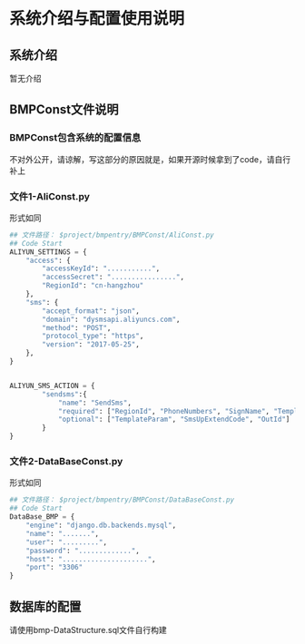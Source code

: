 # 系统介绍与配置使用说明

## 系统介绍
暂无介绍

## BMPConst文件说明

### BMPConst包含系统的配置信息
不对外公开，请谅解，写这部分的原因就是，如果开源时候拿到了code，请自行补上

### 文件1-AliConst.py
形式如同
```python 
## 文件路径： $project/bmpentry/BMPConst/AliConst.py
## Code Start
ALIYUN_SETTINGS = {
    "access": {
        "accessKeyId": "...........",
        "accessSecret": "................",
        "RegionId": "cn-hangzhou"
    },
    "sms": {
        "accept_format": "json",
        "domain": "dysmsapi.aliyuncs.com",
        "method": "POST",
        "protocol_type": "https",
        "version": "2017-05-25",
    },
}


ALIYUN_SMS_ACTION = {
        "sendsms":{
            "name": "SendSms",
            "required": ["RegionId", "PhoneNumbers", "SignName", "TemplateCode",],
            "optional": ["TemplateParam", "SmsUpExtendCode", "OutId"]
        }
}
```

### 文件2-DataBaseConst.py
形式如同
```python 
## 文件路径： $project/bmpentry/BMPConst/DataBaseConst.py
## Code Start
DataBase_BMP = {
    "engine": "django.db.backends.mysql",
    "name": ".......",
    "user": ".........",
    "password": ".............",
    "host": ".....................",
    "port": "3306"
}
```

## 数据库的配置
请使用bmp-DataStructure.sql文件自行构建